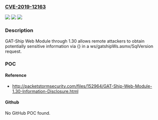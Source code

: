 ### [CVE-2019-12163](https://cve.mitre.org/cgi-bin/cvename.cgi?name=CVE-2019-12163)
![](https://img.shields.io/static/v1?label=Product&message=n%2Fa&color=blue)
![](https://img.shields.io/static/v1?label=Version&message=n%2Fa&color=blue)
![](https://img.shields.io/static/v1?label=Vulnerability&message=n%2Fa&color=brighgreen)

### Description

GAT-Ship Web Module through 1.30 allows remote attackers to obtain potentially sensitive information via {} in a ws/gatshipWs.asmx/SqlVersion request.

### POC

#### Reference
- http://packetstormsecurity.com/files/152964/GAT-Ship-Web-Module-1.30-Information-Disclosure.html

#### Github
No GitHub POC found.

